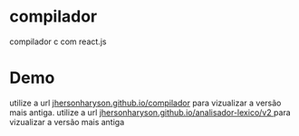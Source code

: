 # compilador
compilador c com react.js

# Demo
utilize a url [jhersonharyson.github.io/compilador](jhersonharyson.github.io/compilador) para vizualizar a versão mais antiga.
utilize a url [jhersonharyson.github.io/analisador-lexico/v2 ](jhersonharyson.github.io/analisador-lexico/v2 ) para vizualizar a versão mais antiga
